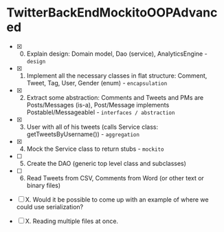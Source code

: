 # TwitterBackEndMockitoOOPAdvanced

- [x] 0. Explain design: Domain model, Dao (service), AnalyticsEngine - `design`
- [x] 1. Implement all the necessary classes in flat structure: Comment, Tweet, Tag, User, Gender (enum) - `encapsulation`
- [x] 2. Extract some abstraction: Comments and Tweets and PMs are Posts/Messages (is-a), Post/Message implements PostableI/MessageableI - `interfaces / abstraction`
- [x] 3. User with all of his tweets (calls Service class: getTweetsByUsername()) - `aggregation`
- [x] 4. Mock the Service class to return stubs - `mockito`
- [ ] 5. Create the DAO (generic top level class and subclasses)
- [ ] 6. Read Tweets from CSV, Comments from Word (or other text or binary files)


- [ ] X. Would it be possible to come up with an example of where we could use serialization?
- [ ] X. Reading multiple files at once. 
